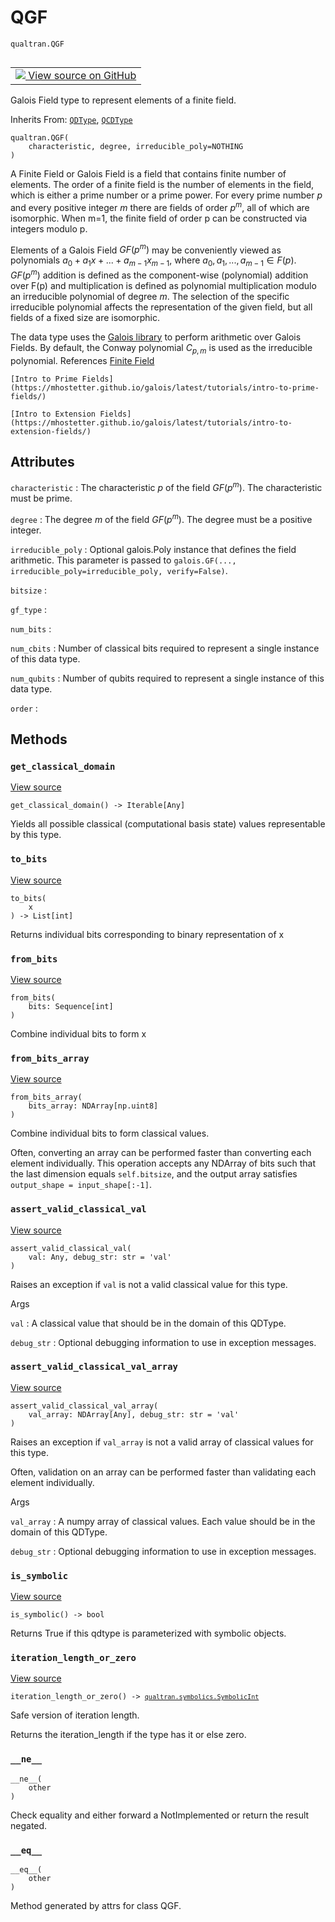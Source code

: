 # QGF
`qualtran.QGF`


<table class="tfo-notebook-buttons tfo-api nocontent" align="left">
<td>
  <a target="_blank" href="https://github.com/quantumlib/Qualtran/blob/main/qualtran/_infra/data_types.py#L911-L1057">
    <img src="https://www.tensorflow.org/images/GitHub-Mark-32px.png" />
    View source on GitHub
  </a>
</td>
</table>



Galois Field type to represent elements of a finite field.

Inherits From: [`QDType`](../qualtran/QDType.md), [`QCDType`](../qualtran/QCDType.md)

<pre class="devsite-click-to-copy prettyprint lang-py tfo-signature-link">
<code>qualtran.QGF(
    characteristic, degree, irreducible_poly=NOTHING
)
</code></pre>



<!-- Placeholder for "Used in" -->

A Finite Field or Galois Field is a field that contains finite number of elements. The order
of a finite field is the number of elements in the field, which is either a prime number or
a prime power. For every prime number $p$ and every positive integer $m$ there are fields of
order $p^m$, all of which are isomorphic. When m=1, the finite field of order p can be
constructed via integers modulo p.

Elements of a Galois Field $GF(p^m)$ may be conveniently viewed as polynomials
$a_{0} + a_{1}x + ... + a_{m−1}x_{m−1}$, where $a_0, a_1, ..., a_{m−1} \in F(p)$.
$GF(p^m)$ addition is defined as the component-wise (polynomial) addition over F(p) and
multiplication is defined as polynomial multiplication modulo an irreducible polynomial of
degree $m$. The selection of the specific irreducible polynomial affects the representation
of the given field, but all fields of a fixed size are isomorphic.

The data type uses the [Galois library](https://mhostetter.github.io/galois/latest/) to
perform arithmetic over Galois Fields. By default, the Conway polynomial $C_{p, m}$ is used
as the irreducible polynomial.
References
    [Finite Field](https://en.wikipedia.org/wiki/Finite_field)

    [Intro to Prime Fields](https://mhostetter.github.io/galois/latest/tutorials/intro-to-prime-fields/)

    [Intro to Extension Fields](https://mhostetter.github.io/galois/latest/tutorials/intro-to-extension-fields/)



<h2 class="add-link">Attributes</h2>

`characteristic`<a id="characteristic"></a>
: The characteristic $p$ of the field $GF(p^m)$.
  The characteristic must be prime.

`degree`<a id="degree"></a>
: The degree $m$ of the field $GF(p^{m})$. The degree must be a positive integer.

`irreducible_poly`<a id="irreducible_poly"></a>
: Optional galois.Poly instance that defines the field arithmetic.
  This parameter is passed to `galois.GF(..., irreducible_poly=irreducible_poly, verify=False)`.

`bitsize`<a id="bitsize"></a>
: &nbsp;

`gf_type`<a id="gf_type"></a>
: &nbsp;

`num_bits`<a id="num_bits"></a>
: &nbsp;

`num_cbits`<a id="num_cbits"></a>
: Number of classical bits required to represent a single instance of this data type.

`num_qubits`<a id="num_qubits"></a>
: Number of qubits required to represent a single instance of this data type.

`order`<a id="order"></a>
: &nbsp;




## Methods

<h3 id="get_classical_domain"><code>get_classical_domain</code></h3>

<a target="_blank" class="external" href="https://github.com/quantumlib/Qualtran/blob/main/qualtran/_infra/data_types.py#L976-L979">View source</a>

<pre class="devsite-click-to-copy prettyprint lang-py tfo-signature-link">
<code>get_classical_domain() -> Iterable[Any]
</code></pre>

Yields all possible classical (computational basis state) values representable by this type.


<h3 id="to_bits"><code>to_bits</code></h3>

<a target="_blank" class="external" href="https://github.com/quantumlib/Qualtran/blob/main/qualtran/_infra/data_types.py#L1000-L1003">View source</a>

<pre class="devsite-click-to-copy prettyprint lang-py tfo-signature-link">
<code>to_bits(
    x
) -> List[int]
</code></pre>

Returns individual bits corresponding to binary representation of x


<h3 id="from_bits"><code>from_bits</code></h3>

<a target="_blank" class="external" href="https://github.com/quantumlib/Qualtran/blob/main/qualtran/_infra/data_types.py#L1005-L1007">View source</a>

<pre class="devsite-click-to-copy prettyprint lang-py tfo-signature-link">
<code>from_bits(
    bits: Sequence[int]
)
</code></pre>

Combine individual bits to form x


<h3 id="from_bits_array"><code>from_bits_array</code></h3>

<a target="_blank" class="external" href="https://github.com/quantumlib/Qualtran/blob/main/qualtran/_infra/data_types.py#L1009-L1016">View source</a>

<pre class="devsite-click-to-copy prettyprint lang-py tfo-signature-link">
<code>from_bits_array(
    bits_array: NDArray[np.uint8]
)
</code></pre>

Combine individual bits to form classical values.

Often, converting an array can be performed faster than converting each element individually.
This operation accepts any NDArray of bits such that the last dimension equals `self.bitsize`,
and the output array satisfies `output_shape = input_shape[:-1]`.

<h3 id="assert_valid_classical_val"><code>assert_valid_classical_val</code></h3>

<a target="_blank" class="external" href="https://github.com/quantumlib/Qualtran/blob/main/qualtran/_infra/data_types.py#L1018-L1026">View source</a>

<pre class="devsite-click-to-copy prettyprint lang-py tfo-signature-link">
<code>assert_valid_classical_val(
    val: Any, debug_str: str = &#x27;val&#x27;
)
</code></pre>

Raises an exception if `val` is not a valid classical value for this type.


Args

`val`
: A classical value that should be in the domain of this QDType.

`debug_str`
: Optional debugging information to use in exception messages.




<h3 id="assert_valid_classical_val_array"><code>assert_valid_classical_val_array</code></h3>

<a target="_blank" class="external" href="https://github.com/quantumlib/Qualtran/blob/main/qualtran/_infra/data_types.py#L1028-L1043">View source</a>

<pre class="devsite-click-to-copy prettyprint lang-py tfo-signature-link">
<code>assert_valid_classical_val_array(
    val_array: NDArray[Any], debug_str: str = &#x27;val&#x27;
)
</code></pre>

Raises an exception if `val_array` is not a valid array of classical values for this type.

Often, validation on an array can be performed faster than validating each element
individually.

Args

`val_array`
: A numpy array of classical values. Each value should be in the domain
  of this QDType.

`debug_str`
: Optional debugging information to use in exception messages.




<h3 id="is_symbolic"><code>is_symbolic</code></h3>

<a target="_blank" class="external" href="https://github.com/quantumlib/Qualtran/blob/main/qualtran/_infra/data_types.py#L1045-L1047">View source</a>

<pre class="devsite-click-to-copy prettyprint lang-py tfo-signature-link">
<code>is_symbolic() -> bool
</code></pre>

Returns True if this qdtype is parameterized with symbolic objects.


<h3 id="iteration_length_or_zero"><code>iteration_length_or_zero</code></h3>

<a target="_blank" class="external" href="https://github.com/quantumlib/Qualtran/blob/main/qualtran/_infra/data_types.py#L1049-L1054">View source</a>

<pre class="devsite-click-to-copy prettyprint lang-py tfo-signature-link">
<code>iteration_length_or_zero() -> <a href="../qualtran/symbolics/SymbolicInt.html"><code>qualtran.symbolics.SymbolicInt</code></a>
</code></pre>

Safe version of iteration length.

Returns the iteration_length if the type has it or else zero.

<h3 id="__ne__"><code>__ne__</code></h3>

<pre class="devsite-click-to-copy prettyprint lang-py tfo-signature-link">
<code>__ne__(
    other
)
</code></pre>

Check equality and either forward a NotImplemented or return the result negated.


<h3 id="__eq__"><code>__eq__</code></h3>

<pre class="devsite-click-to-copy prettyprint lang-py tfo-signature-link">
<code>__eq__(
    other
)
</code></pre>

Method generated by attrs for class QGF.




